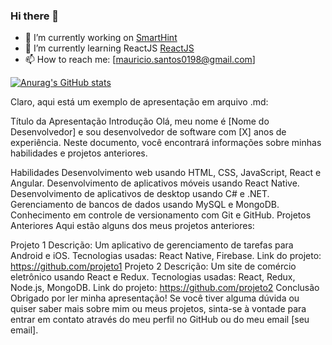 ### Hi there 👋
- 🔭 I’m currently working on [SmartHint](https://www.smarthint.co/)
- 🌱 I’m currently learning ReactJS [ReactJS](https://pt-br.reactjs.org/)
- 📫 How to reach me: [mauricio.santos0198@gmail.com]


[![Anurag's GitHub stats](https://github-readme-stats.vercel.app/api?username=MauricioRFilho)](https://github.com/MauricioRFilho/github-readme-stats)


Claro, aqui está um exemplo de apresentação em arquivo .md:

Título da Apresentação
Introdução
Olá, meu nome é [Nome do Desenvolvedor] e sou desenvolvedor de software com [X] anos de experiência. Neste documento, você encontrará informações sobre minhas habilidades e projetos anteriores.

Habilidades
Desenvolvimento web usando HTML, CSS, JavaScript, React e Angular.
Desenvolvimento de aplicativos móveis usando React Native.
Desenvolvimento de aplicativos de desktop usando C# e .NET.
Gerenciamento de bancos de dados usando MySQL e MongoDB.
Conhecimento em controle de versionamento com Git e GitHub.
Projetos Anteriores
Aqui estão alguns dos meus projetos anteriores:

Projeto 1
Descrição: Um aplicativo de gerenciamento de tarefas para Android e iOS.
Tecnologias usadas: React Native, Firebase.
Link do projeto: https://github.com/projeto1
Projeto 2
Descrição: Um site de comércio eletrônico usando React e Redux.
Tecnologias usadas: React, Redux, Node.js, MongoDB.
Link do projeto: https://github.com/projeto2
Conclusão
Obrigado por ler minha apresentação! Se você tiver alguma dúvida ou quiser saber mais sobre mim ou meus projetos, sinta-se à vontade para entrar em contato através do meu perfil no GitHub ou do meu email [seu email].




<!--
**MauricioRFilho/MauricioRFilho** is a ✨ _special_ ✨ repository because its `README.md` (this file) appears on your GitHub profile.

Here are some ideas to get you started:

- 🔭 I’m currently working on ...
- 🌱 I’m currently learning ...
- 👯 I’m looking to collaborate on ...
- 🤔 I’m looking for help with ...
- 💬 Ask me about ...
- 📫 How to reach me: ...
- 😄 Pronouns: ...
- ⚡ Fun fact: ...
-->
